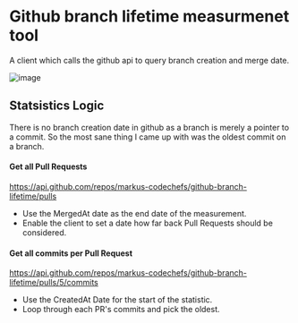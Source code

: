 # Github branch lifetime measurmenet tool
A client which calls the github api to query branch creation and merge date.

![image](https://user-images.githubusercontent.com/62404942/157924438-46408e11-dbe0-4323-a686-6bd1fd95c66f.png)

## Statsistics Logic
There is no branch creation date in github as a branch is merely a pointer to a commit. So the most sane thing I came up with was the oldest commit on a branch.

#### Get all Pull Requests
https://api.github.com/repos/markus-codechefs/github-branch-lifetime/pulls

- Use the MergedAt date as the end date of the measurement.
- Enable the client to set a date how far back Pull Requests should be considered.

#### Get all commits per Pull Request
https://api.github.com/repos/markus-codechefs/github-branch-lifetime/pulls/5/commits

- Use the CreatedAt Date for the start of the statistic. 
- Loop through each PR's commits and pick the oldest. 